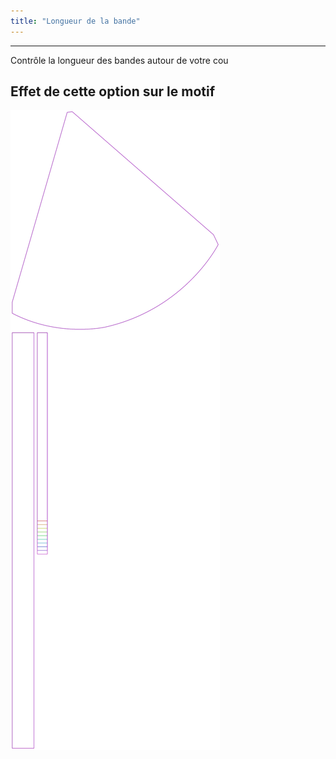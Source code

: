 ```yaml
---
title: "Longueur de la bande"
---
```


***

Contrôle la longueur des bandes autour de votre cou

## Effet de cette option sur le motif

![Cette image montre l'effet de cette option en superposant plusieurs variantes qui ont une valeur différente pour cette option](bee_necktielength_sample.svg "Effet de cette option sur le motif")
